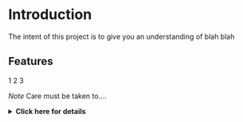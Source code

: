# Introduction
The intent of this project is to give you an understanding of blah blah

## Features

1
2
3

*Note* Care must  be taken to....

<details>
<summary><b>Click here for details</b></summary>

This is the stuff under

This is the stuff under

This is the stuff under

This is the stuff under

This is the stuff under

This is the stuff under

This is the stuff under

This is the stuff under

</details>
